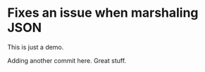 # Fixes an issue when marshaling JSON

This is just a demo.

Adding another commit here. Great stuff.
